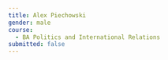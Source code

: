 ```yaml
---
title: Alex Piechowski
gender: male
course:
  - BA Politics and International Relations
submitted: false
---
```

